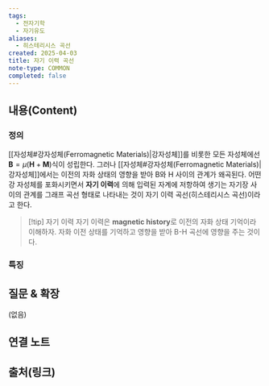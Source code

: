 ```yaml
---
tags:
  - 전자기학
  - 자기유도
aliases:
  - 히스테리시스 곡선
created: 2025-04-03
title: 자기 이력 곡선
note-type: COMMON
completed: false
---
```


## 내용(Content)

### 정의

[[자성체#강자성체(Ferromagnetic Materials)|강자성체]]를 비롯한 모든 자성체에선 $\mathbf{B} = \mu(\mathbf{H} + \mathbf{M})$식이 성립한다. 그러나 [[자성체#강자성체(Ferromagnetic Materials)|강자성체]]에서는 이전의 자화 상태의 영향을 받아 B와 H 사이의 관계가 왜곡된다. 어떤 강 자성체를 포화시키면서 **자기 이력**에 의해 입력된 자계에 저항하여 생기는 자기장 사이의 관계를 그래프 곡선 형태로 나타내는 것이 자기 이력 곡선(히스테리시스 곡선)이라고 한다.

>[!tip] 자기 이력
>자기 이력은 **magnetic history**로 이전의 자화 상태 기억이라 이해하자. 자화 이전 상태를 기억하고 영향을 받아 B-H 곡선에 영향을 주는 것이다. 

### 특징

## 질문 & 확장

(없음)

## 연결 노트

## 출처(링크)

